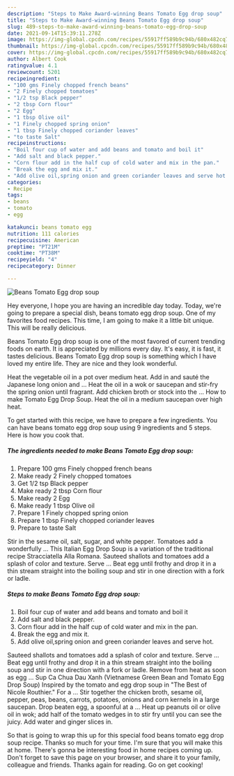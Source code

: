 ```yaml
---
description: "Steps to Make Award-winning Beans Tomato Egg drop soup"
title: "Steps to Make Award-winning Beans Tomato Egg drop soup"
slug: 489-steps-to-make-award-winning-beans-tomato-egg-drop-soup
date: 2021-09-14T15:39:11.278Z
image: https://img-global.cpcdn.com/recipes/55917ff589b9c94b/680x482cq70/beans-tomato-egg-drop-soup-recipe-main-photo.jpg
thumbnail: https://img-global.cpcdn.com/recipes/55917ff589b9c94b/680x482cq70/beans-tomato-egg-drop-soup-recipe-main-photo.jpg
cover: https://img-global.cpcdn.com/recipes/55917ff589b9c94b/680x482cq70/beans-tomato-egg-drop-soup-recipe-main-photo.jpg
author: Albert Cook
ratingvalue: 4.1
reviewcount: 5201
recipeingredient:
- "100 gms Finely chopped french beans"
- "2 Finely chopped tomatoes"
- "1/2 tsp Black pepper"
- "2 tbsp Corn flour"
- "2 Egg"
- "1 tbsp Olive oil"
- "1 Finely chopped spring onion"
- "1 tbsp Finely chopped coriander leaves"
- "to taste Salt"
recipeinstructions:
- "Boil four cup of water and add beans and tomato and boil it"
- "Add salt and black pepper."
- "Corn flour add in the half cup of cold water and mix in the pan."
- "Break the egg and mix it."
- "Add olive oil,spring onion and green coriander leaves and serve hot."
categories:
- Recipe
tags:
- beans
- tomato
- egg

katakunci: beans tomato egg 
nutrition: 111 calories
recipecuisine: American
preptime: "PT21M"
cooktime: "PT38M"
recipeyield: "4"
recipecategory: Dinner

---
```



![Beans Tomato Egg drop soup](https://img-global.cpcdn.com/recipes/55917ff589b9c94b/680x482cq70/beans-tomato-egg-drop-soup-recipe-main-photo.jpg)

Hey everyone, I hope you are having an incredible day today. Today, we're going to prepare a special dish, beans tomato egg drop soup. One of my favorites food recipes. This time, I am going to make it a little bit unique. This will be really delicious.

Beans Tomato Egg drop soup is one of the most favored of current trending foods on earth. It is appreciated by millions every day. It's easy, it is fast, it tastes delicious. Beans Tomato Egg drop soup is something which I have loved my entire life. They are nice and they look wonderful.

Heat the vegetable oil in a pot over medium heat. Add in and sauté the Japanese long onion and … Heat the oil in a wok or saucepan and stir-fry the spring onion until fragrant. Add chicken broth or stock into the … How to make Tomato Egg Drop Soup. Heat the oil in a medium saucepan over high heat.


To get started with this recipe, we have to prepare a few ingredients. You can have beans tomato egg drop soup using 9 ingredients and 5 steps. Here is how you cook that.

<!--inarticleads1-->

##### The ingredients needed to make Beans Tomato Egg drop soup:

1. Prepare 100 gms Finely chopped french beans
1. Make ready 2 Finely chopped tomatoes
1. Get 1/2 tsp Black pepper
1. Make ready 2 tbsp Corn flour
1. Make ready 2 Egg
1. Make ready 1 tbsp Olive oil
1. Prepare 1 Finely chopped spring onion
1. Prepare 1 tbsp Finely chopped coriander leaves
1. Prepare to taste Salt


Stir in the sesame oil, salt, sugar, and white pepper. Tomatoes add a wonderfully … This Italian Egg Drop Soup is a variation of the traditional recipe Stracciatella Alla Romana. Sauteed shallots and tomatoes add a splash of color and texture. Serve … Beat egg until frothy and drop it in a thin stream straight into the boiling soup and stir in one direction with a fork or ladle. 

<!--inarticleads2-->

##### Steps to make Beans Tomato Egg drop soup:

1. Boil four cup of water and add beans and tomato and boil it
1. Add salt and black pepper.
1. Corn flour add in the half cup of cold water and mix in the pan.
1. Break the egg and mix it.
1. Add olive oil,spring onion and green coriander leaves and serve hot.


Sauteed shallots and tomatoes add a splash of color and texture. Serve … Beat egg until frothy and drop it in a thin stream straight into the boiling soup and stir in one direction with a fork or ladle. Remove from heat as soon as egg … Sup Ca Chua Dau Xanh (Vietnamese Green Bean and Tomato Egg Drop Soup) Inspired by the tomato and egg drop soup in &#34;The Best of Nicole Routhier.&#34; For a … Stir together the chicken broth, sesame oil, pepper, peas, beans, carrots, potatoes, onions and corn kernels in a large saucepan. Drop beaten egg, a spoonful at a … Heat up peanuts oil or olive oil in wok; add half of the tomato wedges in to stir fry until you can see the juicy. Add water and ginger slices in. 

So that is going to wrap this up for this special food beans tomato egg drop soup recipe. Thanks so much for your time. I'm sure that you will make this at home. There's gonna be interesting food in home recipes coming up. Don't forget to save this page on your browser, and share it to your family, colleague and friends. Thanks again for reading. Go on get cooking!
